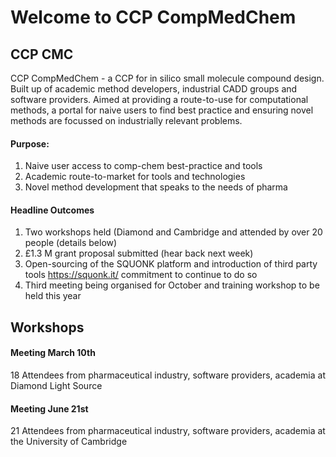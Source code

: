 # Welcome to CCP CompMedChem

## CCP CMC
CCP CompMedChem - a CCP for in silico small molecule compound design. Built up of academic method developers, industrial CADD groups and software providers. Aimed at providing a route-to-use for computational methods, a portal for naive users to find best practice and ensuring novel methods are focussed on industrially relevant problems.

#### Purpose:
1. Naive user access to comp-chem best-practice and tools
2. Academic route-to-market for tools and technologies
3. Novel method development that speaks to the needs of pharma


#### Headline Outcomes
1. Two workshops held (Diamond and Cambridge and attended by over 20 people (details below)
2. £1.3 M grant proposal submitted (hear back next week)
3.  Open-sourcing of the SQUONK platform and introduction of third party tools https://squonk.it/ commitment to continue to do so
4. Third meeting being organised for October and training workshop to be held this year

## Workshops

#### Meeting March 10th

18 Attendees from pharmaceutical industry, software providers, academia at Diamond Light Source

#### Meeting June 21st

21 Attendees from pharmaceutical industry, software providers, academia at the University of Cambridge

